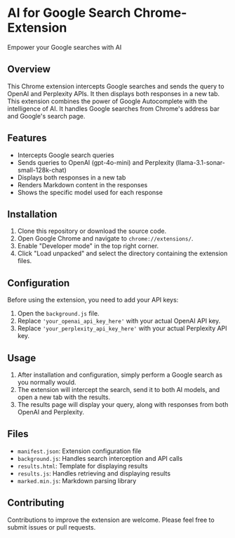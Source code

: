 # AI for Google Search Chrome-Extension
Empower your Google searches with AI

## Overview

This Chrome extension intercepts Google searches and sends the query to OpenAI and Perplexity APIs. It then displays both responses in a new tab. This extension combines the power of Google Autocomplete with the intelligence of AI. It handles Google searches from Chrome's address bar and Google's search page.

## Features

- Intercepts Google search queries
- Sends queries to OpenAI (gpt-4o-mini) and Perplexity (llama-3.1-sonar-small-128k-chat)
- Displays both responses in a new tab
- Renders Markdown content in the responses
- Shows the specific model used for each response

## Installation

1. Clone this repository or download the source code.
2. Open Google Chrome and navigate to `chrome://extensions/`.
3. Enable "Developer mode" in the top right corner.
4. Click "Load unpacked" and select the directory containing the extension files.

## Configuration

Before using the extension, you need to add your API keys:

1. Open the `background.js` file.
2. Replace `'your_openai_api_key_here'` with your actual OpenAI API key.
3. Replace `'your_perplexity_api_key_here'` with your actual Perplexity API key.

## Usage

1. After installation and configuration, simply perform a Google search as you normally would.
2. The extension will intercept the search, send it to both AI models, and open a new tab with the results.
3. The results page will display your query, along with responses from both OpenAI and Perplexity.

## Files

- `manifest.json`: Extension configuration file
- `background.js`: Handles search interception and API calls
- `results.html`: Template for displaying results
- `results.js`: Handles retrieving and displaying results
- `marked.min.js`: Markdown parsing library

## Contributing

Contributions to improve the extension are welcome. Please feel free to submit issues or pull requests.
